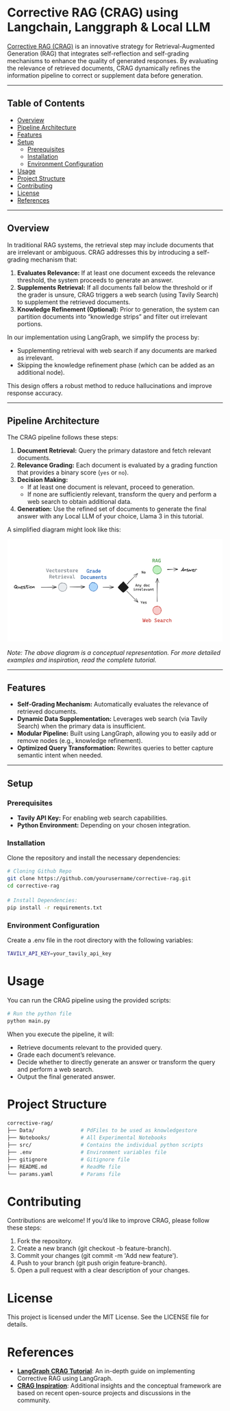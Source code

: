 # Corrective RAG (CRAG) using Langchain, Langgraph & Local LLM

[Corrective RAG (CRAG)](https://arxiv.org/abs/2401.15884) is an innovative strategy for Retrieval-Augmented Generation (RAG) that integrates self-reflection and self-grading mechanisms to enhance the quality of generated responses. By evaluating the relevance of retrieved documents, CRAG dynamically refines the information pipeline to correct or supplement data before generation.

---

## Table of Contents

- [Overview](#overview)
- [Pipeline Architecture](#pipeline-architecture)
- [Features](#features)
- [Setup](#setup)
  - [Prerequisites](#prerequisites)
  - [Installation](#installation)
  - [Environment Configuration](#environment-configuration)
- [Usage](#usage)
- [Project Structure](#project-structure)
- [Contributing](#contributing)
- [License](#license)
- [References](#references)

---

## Overview

In traditional RAG systems, the retrieval step may include documents that are irrelevant or ambiguous. CRAG addresses this by introducing a self-grading mechanism that:

1. **Evaluates Relevance:** If at least one document exceeds the relevance threshold, the system proceeds to generate an answer.
2. **Supplements Retrieval:** If all documents fall below the threshold or if the grader is unsure, CRAG triggers a web search (using Tavily Search) to supplement the retrieved documents.
3. **Knowledge Refinement (Optional):** Prior to generation, the system can partition documents into “knowledge strips” and filter out irrelevant portions.

In our implementation using LangGraph, we simplify the process by:
- Supplementing retrieval with web search if any documents are marked as irrelevant.
- Skipping the knowledge refinement phase (which can be added as an additional node).

This design offers a robust method to reduce hallucinations and improve response accuracy.  

---

## Pipeline Architecture

The CRAG pipeline follows these steps:

1. **Document Retrieval:** Query the primary datastore and fetch relevant documents.
2. **Relevance Grading:** Each document is evaluated by a grading function that provides a binary score (`yes` or `no`).
3. **Decision Making:**  
   - If at least one document is relevant, proceed to generation.
   - If none are sufficiently relevant, transform the query and perform a web search to obtain additional data.
4. **Generation:** Use the refined set of documents to generate the final answer with any Local LLM of your choice, Llama 3 in this tutorial.

A simplified diagram might look like this:

![alt text](Data/assets/crag-architecture.png)

*Note: The above diagram is a conceptual representation. For more detailed examples and inspiration, read the complete tutorial.*  

---

## Features

- **Self-Grading Mechanism:** Automatically evaluates the relevance of retrieved documents.
- **Dynamic Data Supplementation:** Leverages web search (via Tavily Search) when the primary data is insufficient.
- **Modular Pipeline:** Built using LangGraph, allowing you to easily add or remove nodes (e.g., knowledge refinement).
- **Optimized Query Transformation:** Rewrites queries to better capture semantic intent when needed.

---

## Setup

### Prerequisites

- **Tavily API Key:** For enabling web search capabilities.
- **Python Environment:** Depending on your chosen integration.

### Installation

Clone the repository and install the necessary dependencies:

```bash
# Cloning Github Repo
git clone https://github.com/yourusername/corrective-rag.git
cd corrective-rag

# Install Dependencies:
pip install -r requirements.txt
```

### Environment Configuration
Create a .env file in the root directory with the following variables:

```bash
TAVILY_API_KEY=your_tavily_api_key
```

# Usage
You can run the CRAG pipeline using the provided scripts:

```bash
# Run the python file
python main.py
```

When you execute the pipeline, it will:

- Retrieve documents relevant to the provided query.
- Grade each document’s relevance.
- Decide whether to directly generate an answer or transform the query and perform a web search.
- Output the final generated answer.


# Project Structure
```bash
corrective-rag/
├── Data/               # PdFiles to be used as knowledgestore
├── Notebooks/          # All Experimental Notebooks
├── src/                # Contains the individual python scripts
├── .env                # Environment variables file
├── gitignore           # Gitignore file
├── README.md           # ReadMe file
└── params.yaml         # Params file
```

# Contributing
Contributions are welcome! If you’d like to improve CRAG, please follow these steps:

1. Fork the repository.
2. Create a new branch (git checkout -b feature-branch).
3. Commit your changes (git commit -m 'Add new feature').
4. Push to your branch (git push origin feature-branch).
5. Open a pull request with a clear description of your changes.

# License
This project is licensed under the MIT License. See the LICENSE file for details.

# References
- **[LangGraph CRAG Tutorial](https://langchain-ai.github.io/langgraphjs/tutorials/rag/langgraph_crag/)**: An in-depth guide on implementing Corrective RAG using LangGraph.
- **[CRAG Inspiration](https://github.com/langchain-ai/langgraph/blob/main/examples/rag/langgraph_crag_local.ipynb)**: Additional insights and the conceptual framework are based on recent open-source projects and discussions in the community.